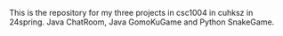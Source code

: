 This is the repository for my three projects in csc1004 in cuhksz in 24spring.
Java ChatRoom, Java GomoKuGame and Python SnakeGame.
